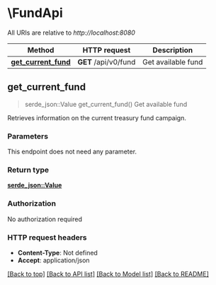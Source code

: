 # \FundApi

All URIs are relative to *http://localhost:8080*

Method | HTTP request | Description
------------- | ------------- | -------------
[**get_current_fund**](FundApi.md#get_current_fund) | **GET** /api/v0/fund | Get available fund



## get_current_fund

> serde_json::Value get_current_fund()
Get available fund

Retrieves information on the current treasury fund campaign. 

### Parameters

This endpoint does not need any parameter.

### Return type

[**serde_json::Value**](serde_json::Value.md)

### Authorization

No authorization required

### HTTP request headers

- **Content-Type**: Not defined
- **Accept**: application/json

[[Back to top]](#) [[Back to API list]](../README.md#documentation-for-api-endpoints) [[Back to Model list]](../README.md#documentation-for-models) [[Back to README]](../README.md)

